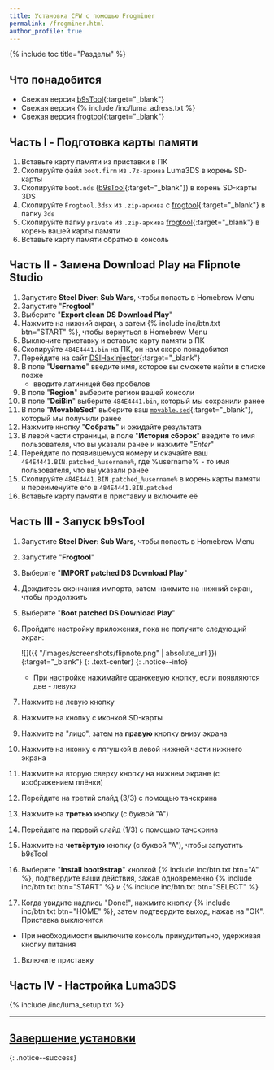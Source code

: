```yaml
---
title: Установка CFW с помощью Frogminer
permalink: /frogminer.html
author_profile: true
---
```

{% include toc title="Разделы" %}

## Что понадобится

* Свежая версия [b9sTool](https://github.com/zoogie/b9sTool/releases/latest){:target="_blank"}
* Свежая версия {% include /inc/luma_adress.txt %}
* Свежая версия [frogtool](https://github.com/zoogie/Frogtool/releases/latest){:target="_blank"}

## Часть I - Подготовка карты памяти

1. Вставьте карту памяти из приставки в ПК 
1. Скопируйте файл `boot.firm` из `.7z-архива` Luma3DS в корень SD-карты
1. Скопируйте `boot.nds` ([b9sTool](https://github.com/zoogie/b9sTool/releases/latest){:target="_blank"}) в корень SD-карты 3DS
1. Скопируйте `Frogtool.3dsx` из `.zip-архива` с [frogtool](https://github.com/zoogie/Frogtool/releases/latest){:target="_blank"} в папку `3ds`
1. Скопируйте папку `private` из `.zip-архива` [frogtool](https://github.com/zoogie/Frogtool/releases/latest){:target="_blank"} в корень вашей карты памяти
1. Вставьте карту памяти обратно в консоль

## Часть II - Замена Download Play на Flipnote Studio

1. Запустите **Steel Diver: Sub Wars**, чтобы попасть в Homebrew Menu
1. Запустите "**Frogtool**"
1. Выберите "**Export clean DS Download Play**"
1. Нажмите на нижний экран, а затем {% include inc/btn.txt btn="START" %}, чтобы вернуться в Homebrew Menu
1. Выключите приставку и вставьте карту памяти в ПК
1. Скопируйте `484E4441.bin` на ПК, он нам скоро понадобится
1. Перейдите на сайт [DSIHaxInjector](https://jenkins.nelthorya.net/job/DSIHaxInjector/build){:target="_blank"}
1. В поле "**Username**" введите имя, которое вы сможете найти в списке позже 
	* вводите латиницей без пробелов
1. В поле "**Region**" выберите регион вашей консоли
1. В поле "**DsiBin**" выберите `484E4441.bin`, который мы сохранили ранее 
1. В поле "**MovableSed**" выберите ваш [`movable.sed`](steelminer#часть-ii---подбор-уникального-ключа-приставки-movablesed){:target="_blank"}, который мы получили ранее
1. Нажмите кнопку "**Собрать**" и ожидайте результата
1. В левой части страницы, в поле "**История сборок**" введите то имя пользователя, что вы указали ранее и нажмите "*Enter*"
1. Перейдите по появившемуся номеру и скачайте ваш `484E4441.BIN.patched_%username%`, где %username% - то имя пользователя, что вы указали ранее
1. Скопируйте  `484E4441.BIN.patched_%username%` в корень карты памяти и переименуйте его в `484E4441.BIN.patched`
1. Вставьте карту памяти в приставку и включите её

## Часть III - Запуск b9sTool

1. Запустите **Steel Diver: Sub Wars**, чтобы попасть в Homebrew Menu
1. Запустите "**Frogtool**"
1. Выберите "**IMPORT patched DS Download Play**"
1. Дождитесь окончания импорта, затем нажмите на нижний экран, чтобы продолжить
1. Выберите "**Boot patched DS Download Play**"
1. Пройдите настройку приложения, пока не получите следующий экран: 

	![]({{ "/images/screenshots/flipnote.png" | absolute_url }}){:target="_blank"}
	{: .text-center}
	{: .notice--info}
	
	* При настройке нажимайте оранжевую кнопку, если появляются две - левую
1. Нажмите на левую кнопку 
1. Нажмите на кнопку с иконкой SD-карты 
1. Нажмите на "лицо", затем на **правую** кнопку внизу экрана 
1. Нажмите на иконку с лягушкой в левой нижней части нижнего экрана
1. Нажмите на вторую сверху кнопку на нижнем экране (с изображением плёнки)
1. Перейдите на третий слайд (3/3) с помощью тачскрина
1. Нажмите на **третью** кнопку (с буквой "А")
1. Перейдите на первый слайд (1/3) с помощью тачскрина
1. Нажмите на **четвёртую** кнопку (с буквой "А"), чтобы запустить b9sTool
1. Выберите "**Install boot9strap**" кнопкой {% include inc/btn.txt btn="A" %}, подтвердите ваши действия, зажав одновременно {% include inc/btn.txt btn="START" %} и {% include inc/btn.txt btn="SELECT" %}
1. Когда увидите надпись "Done!", нажмите кнопку {% include inc/btn.txt btn="HOME" %}, затем подтвердите выход, нажав на "ОК". Приставка выключится
  + При необходимости выключите консоль принудительно, удерживая кнопку питания
1. Включите приставку
  
## Часть IV - Настройка Luma3DS

{% include /inc/luma_setup.txt %}

___

## [Завершение установки](finalizing-setup)
{: .notice--success}
